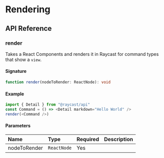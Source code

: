 # Rendering

## API Reference

### render

Takes a React Components and renders it in Raycast for command types that show a `view`.

#### Signature

```typescript
function render(nodeToRender: ReactNode): void
```

#### Example

```typescript
import { Detail } from "@raycast/api"
const Command = () => <Detail markdown="Hello World" />
render(<Command />)
```

#### Parameters

| Name | Type | Required | Description |
| :--- | :--- | :--- | :--- |
| nodeToRender | `ReactNode` | Yes |  |

